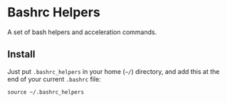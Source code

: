 # Bashrc Helpers

A set of bash helpers and acceleration commands.

## Install

Just put `.bashrc_helpers` in your home (`~/`) directory, and add this at the end of your current `.bashrc` file:

```
source ~/.bashrc_helpers
```
